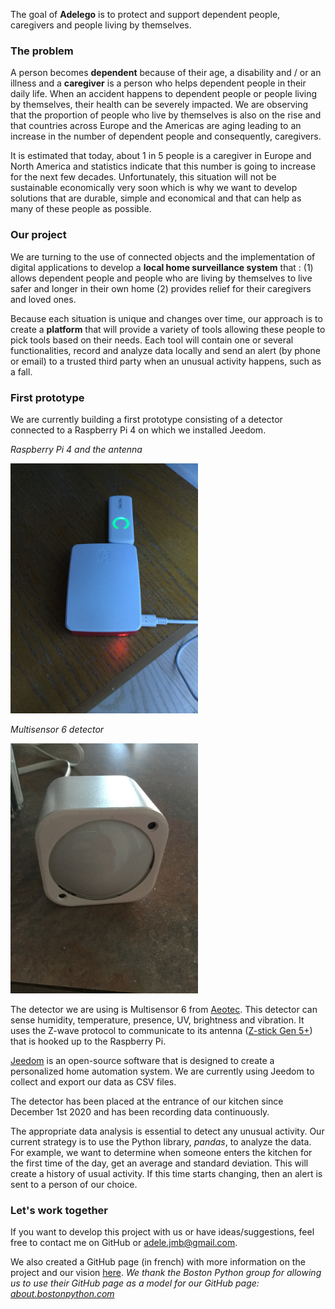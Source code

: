 The goal of **Adelego** is to protect and support dependent people, caregivers and people living by themselves. 

### The problem
A person becomes **dependent** because of their age, a disability and / or an illness and a **caregiver** is a person who helps dependent people in their daily life. When an accident happens to dependent people or people living by themselves, their health can be severely impacted. We are observing that the proportion of people who live by themselves is also on the rise and that countries across Europe and the Americas are aging leading to an increase in the number of dependent people and consequently, caregivers.

It is estimated that today, about 1 in 5 people is a caregiver in Europe and North America and statistics indicate that this number is going to increase for the next few decades. Unfortunately, this situation will not be sustainable economically very soon which is why we want to develop solutions that are durable, simple and economical and that can help as many of these people as possible.

### Our project
We are turning to the use of connected objects and the implementation of digital applications to develop a **local home surveillance system** that :
(1) allows dependent people and people who are living by themselves to live safer and longer in their own home
(2) provides relief for their caregivers and loved ones.

Because each situation is unique and changes over time, our approach is to create a **platform** that will provide a variety of tools allowing these people to pick tools based on their needs.
Each tool will contain one or several functionalities, record and analyze data locally and send an alert (by phone or email) to a trusted third party when an unusual activity happens, such as a fall.

### First prototype
We are currently building a first prototype consisting of a detector connected to a Raspberry Pi 4 on which we installed Jeedom.

*Raspberry Pi 4 and the antenna*

<img src="assets/images/IMG_3160.jpg"	title="Raspberry Pi 4 and the antenna" width="300" height="400" /> 

*Multisensor 6 detector*

<img src="assets/images/IMG_3163.jpg"	title="Multisensor 6 detector" width="300" height="400" /> 

The detector we  are using is Multisensor 6 from [Aeotec](https://aeotec.com/z-wave-sensor/). This detector can sense humidity, temperature, presence, UV, brightness and vibration. It uses the Z-wave protocol to communicate to its antenna ([Z-stick Gen 5+](https://aeotec.com/z-wave-usb-stick/)) that is hooked up to the Raspberry Pi.

[Jeedom](https://www.jeedom.com/en/) is an open-source software that is designed to create a personalized home automation system. We are currently using Jeedom to collect and export our data as CSV files.

The detector has been placed at the entrance of our kitchen since December 1st 2020 and has been recording data continuously.

The appropriate data analysis is essential to detect any unusual activity. Our current strategy is to use the Python library, *pandas*, to analyze the data. For example, we want to determine when someone enters the kitchen for the first time of the day, get an average and standard deviation. This will create a history of usual activity. If this time starts changing, then an alert is sent to a person of our choice. 

### Let's work together
If you want to develop this project with us or have ideas/suggestions, feel free to contact me on GitHub or <adele.jmb@gmail.com>.

We also created a GitHub page (in french) with more information on the project and our vision [here](https://mbonnemaison.github.io/adelego/).
*We thank the Boston Python group for allowing us to use their GitHub page as a model for our GitHub page: [about.bostonpython.com](https://about.bostonpython.com)*
